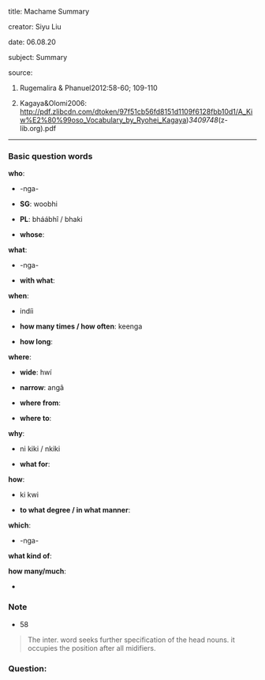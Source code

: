 
title: Machame Summary

creator: Siyu Liu

date: 06.08.20

subject: Summary

source: 

1. Rugemalira & Phanuel2012:58-60; 109-110

2. Kagaya&Olomi2006: http://pdf.zlibcdn.com/dtoken/97f51cb56fd8151d1109f6128fbb10d1/A_Kiw%E2%80%99oso_Vocabulary_by_Ryohei_Kagaya)_3409748_(z-lib.org).pdf

----

### Basic question words

**who**: 

 - -nga-
 
 - **SG**: woobhi
 
 - **PL**: bháábhî / bhaki
 
 - **whose**: 
 
**what**: 

 - -nga-
 
 - **with what**: 
 
**when**: 

 - indíi
 
 - **how many times / how often**:	keenga
 
 - **how long**: 	
 
**where**: 

 - **wide**: hwí
 
 - **narrow**: angâ
  
 - **where from**: 
 
 - **where to**: 
 
**why**: 

 - ni kiki / nkiki
 
 - **what for**:

**how**: 

 - ki kwi
 
 - **to what degree / in what manner**: 
  
**which**: 

 - -nga-
  
**what kind of**: 

**how many/much**: 
 
 - 


### Note

- 58

> The inter. word seeks further specification of the head nouns. it occupies the position after all midifiers. 

### Question:

